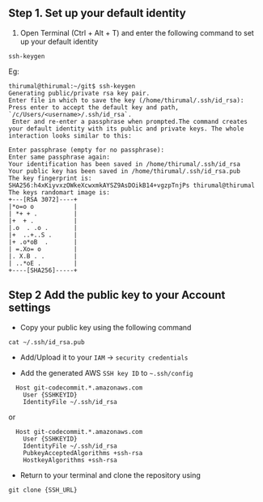 ## Step 1. Set up your default identity

1. Open Terminal (Ctrl + Alt + T) and enter the following command to set up your default identity

```
ssh-keygen
```
 
Eg:

```
thirumal@thirumal:~/git$ ssh-keygen
Generating public/private rsa key pair.
Enter file in which to save the key (/home/thirumal/.ssh/id_rsa): 
Press enter to accept the default key and path, `/c/Users/<username>/.ssh/id_rsa`.
 Enter and re-enter a passphrase when prompted.The command creates your default identity with its public and private keys. The whole interaction looks similar to this:

Enter passphrase (empty for no passphrase): 
Enter same passphrase again: 
Your identification has been saved in /home/thirumal/.ssh/id_rsa
Your public key has been saved in /home/thirumal/.ssh/id_rsa.pub
The key fingerprint is:
SHA256:h4xKiyvxzOWkeXcwxmkAYSZ9AsDOikB14+vgzpTnjPs thirumal@thirumal
The keys randomart image is:
+---[RSA 3072]----+
|*o=o o           |
| *+ + .          |
|+  + .           |
|.o  . .o .       |
|+  ..+..S .      |
|+ .o*oB  .       |
| =.Xo= o         |
|. X.B . .        |
| ..*oE .         |
+----[SHA256]-----+
```

## Step 2 Add the public key to your Account settings

* Copy your public key using the following command 

```
cat ~/.ssh/id_rsa.pub
```

* Add/Upload it to your `IAM` -> `security credentials`

* Add the generated AWS `SSH key ID` to `~.ssh/config`

```
  Host git-codecommit.*.amazonaws.com
    User {SSHKEYID}
    IdentityFile ~/.ssh/id_rsa
```

or 

```
  Host git-codecommit.*.amazonaws.com
    User {SSHKEYID}
    IdentityFile ~/.ssh/id_rsa
    PubkeyAcceptedAlgorithms +ssh-rsa
    HostkeyAlgorithms +ssh-rsa
```

* Return to your terminal and clone the repository using

```
git clone {SSH_URL}
```

